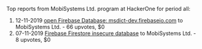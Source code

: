 Top reports from MobiSystems Ltd. program at HackerOne for period all:

1. 12-11-2019 [open Firebase Database: msdict-dev.firebaseio.com](https://hackerone.com/reports/736283) to MobiSystems Ltd. - 66 upvotes, $0
2. 07-11-2019 [Firebase Firestore insecure database](https://hackerone.com/reports/731724) to MobiSystems Ltd. - 8 upvotes, $0
